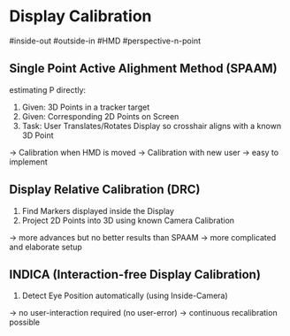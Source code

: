 # Display Calibration

#inside-out #outside-in #HMD #perspective-n-point 
## Single Point Active Alighment Method (SPAAM)

estimating P directly:
1. Given: 3D Points in a tracker target
2. Given: Corresponding 2D Points on Screen
3. Task: User Translates/Rotates Display  so crosshair aligns with a known 3D Point

→ Calibration when HMD is moved
→ Calibration with new user
→ easy to implement
## Display Relative Calibration (DRC)

1. Find Markers displayed inside the Display
2. Project 2D Points into 3D using known Camera Calibration

→ more advances but no better results than SPAAM
→ more complicated and elaborate setup
## INDICA (Interaction-free Display Calibration)

1. Detect Eye Position automatically (using Inside-Camera)

→ no user-interaction required (no user-error)
→ continuous recalibration possible

